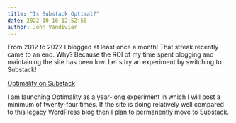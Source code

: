 ```yaml
---
title: "Is Substack Optimal?"
date: 2022-10-16 12:52:56
author: John Vandivier
---
```




<!-- wp:paragraph -->
<p>From 2012 to 2022 I blogged at least once a month! That streak recently came to an end. Why? Because the ROI of my time spent blogging and maintaining the site has been low. Let's try an experiment by switching to Substack!</p>
<!-- /wp:paragraph -->

<!-- wp:paragraph -->
<p><a href=\"https://optimality.substack.com/p/feat-init-optimality\">Optimality on Substack</a></p>
<!-- /wp:paragraph -->

<!-- wp:paragraph -->
<p>I am launching Optimality as a year-long experiment in which I will post a minimum of twenty-four times. If the site is doing relatively well compared to this legacy WordPress blog then I plan to permanently move to Substack.</p>
<!-- /wp:paragraph -->